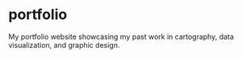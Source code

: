 # portfolio
My portfolio website showcasing my past work in cartography, data visualization, and graphic design.
